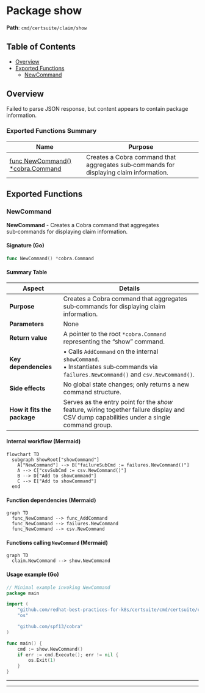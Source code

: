 # Package show

**Path**: `cmd/certsuite/claim/show`

## Table of Contents

- [Overview](#overview)
- [Exported Functions](#exported-functions)
  - [NewCommand](#newcommand)

## Overview

Failed to parse JSON response, but content appears to contain package information.

### Exported Functions Summary

| Name | Purpose |
|------|----------|
| [func NewCommand() *cobra.Command](#newcommand) | Creates a Cobra command that aggregates sub‑commands for displaying claim information. |

## Exported Functions

### NewCommand

**NewCommand** - Creates a Cobra command that aggregates sub‑commands for displaying claim information.


#### Signature (Go)

```go
func NewCommand() *cobra.Command
```

#### Summary Table

| Aspect | Details |
|--------|---------|
| **Purpose** | Creates a Cobra command that aggregates sub‑commands for displaying claim information. |
| **Parameters** | None |
| **Return value** | A pointer to the root `*cobra.Command` representing the “show” command. |
| **Key dependencies** | • Calls `AddCommand` on the internal `showCommand`.  <br>• Instantiates sub‑commands via `failures.NewCommand()` and `csv.NewCommand()`. |
| **Side effects** | No global state changes; only returns a new command structure. |
| **How it fits the package** | Serves as the entry point for the *show* feature, wiring together failure display and CSV dump capabilities under a single command group. |

#### Internal workflow (Mermaid)

```mermaid
flowchart TD
  subgraph ShowRoot["showCommand"]
    A["NewCommand"] --> B["failureSubCmd := failures.NewCommand()"]
    A --> C["csvSubCmd := csv.NewCommand()"]
    B --> D["Add to showCommand"]
    C --> E["Add to showCommand"]
  end
```

#### Function dependencies (Mermaid)

```mermaid
graph TD
  func_NewCommand --> func_AddCommand
  func_NewCommand --> failures.NewCommand
  func_NewCommand --> csv.NewCommand
```

#### Functions calling `NewCommand` (Mermaid)

```mermaid
graph TD
  claim.NewCommand --> show.NewCommand
```

#### Usage example (Go)

```go
// Minimal example invoking NewCommand
package main

import (
	"github.com/redhat-best-practices-for-k8s/certsuite/cmd/certsuite/claim/show"
	"os"

	"github.com/spf13/cobra"
)

func main() {
	cmd := show.NewCommand()
	if err := cmd.Execute(); err != nil {
		os.Exit(1)
	}
}
```

---

---


